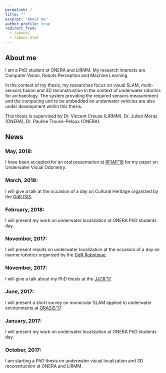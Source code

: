 ```yaml
---
permalink: /
title: ""
excerpt: "About me"
author_profile: true
redirect_from: 
  - /about/
  - /about.html
---
```


About me
------
I am a PhD student at ONERA and LIRMM. My research interests are Computer Vision, Robots Perception and Machine Learning.

In the context of my thesis, my researches focus on visual SLAM, multi-sensors fusion and 3D reconstruction in the context of underwater robotics for archaeology.  The system providing the required sensors measurement and the computing unit to be embedded on underwater vehicles are also under development within this thesis.

This thesis is supervised by Dr. Vincent Creuze (LIRMM), Dr. Julien Moras (ONERA), Dr. Pauline Trouvé-Peloux (ONERA). 

News
----

### May, 2018:
I have been accepted for an oral presentation at [RFIAP'18](https://rfiap2018.ign.fr/programmes) for my paper on Underwater Visual Odometry.

### March, 2018:
I will give a talk at the occasion of a day on Cultural Heritage organized by the [GdR ISIS](http://www.gdr-isis.fr/index.php?page=reunion&idreunion=353).

### February, 2018:
I will present my work on underwater localization at ONERA PhD students day.

### November, 2017:
I will present results on underwater localization at the occasion of a day on marine robotics organized by the [GdR Robotique](http://www.isir.upmc.fr/index.php?op=view_page&id=1473&menuid=17&lang=fr).

### November, 2017:
I will give a talk about my PhD thesis at the [JJCR'17](https://jjcr2017.sciencesconf.org/resource/page/id/8).

### June, 2017:
I will present a short survey on monocular SLAM applied to underwater environments at [ORASIS'17](https://orasis2017.sciencesconf.org/program).

### January, 2017:
I will present my work on underwater localization at ONERA PhD students day.

### October, 2017:
I am starting a PhD thesis on underwater visual localization and 3D reconstruction at ONERA and LIRMM.
